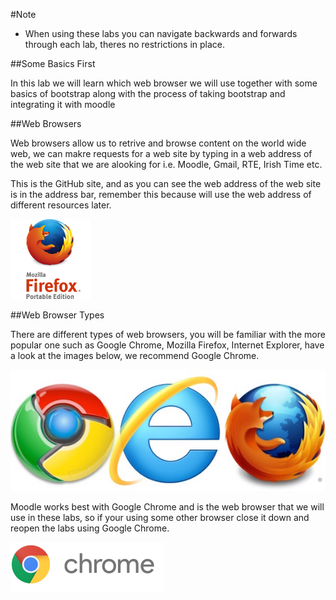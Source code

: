#Note

- When using these labs you can navigate backwards and forwards through each lab, theres no restrictions in place.

##Some Basics First

In this lab we will learn which web browser we will use together with some basics of bootstrap along with the process of taking bootstrap and integrating it with moodle 

##Web Browsers

Web browsers allow us to retrive and browse content on the world wide web, we can makre requests for a web site by typing in a web address of the web site that we are alooking for i.e. Moodle, Gmail, RTE, Irish Time etc.

This is the GitHub site, and as you can see the web address of the web site is in the address bar, remember this because will use the web address of different resources later.

![](./img/02.png)

##Web Browser Types

There are different types of web browsers, you will be familiar with the more popular one such as Google Chrome, Mozilla Firefox, Internet Explorer, have a look at the images below, we recommend Google Chrome.

![](./img/04.png)

Moodle works best with Google Chrome and is the web browser that we will use in these labs, so if your using some other browser close it down and reopen the labs using Google Chrome.

![](./img/03.png)

